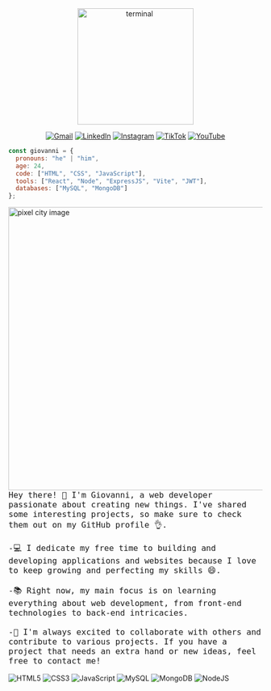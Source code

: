<div align="center">

<img src="./terminal.gif" height="230px" alt="terminal">

</div>

<div align="center">

[![Gmail](https://img.shields.io/badge/Gmail-D14836?style=for-the-badge&logo=gmail&logoColor=white)](mailto:contact@giovannideveloper.com)
[![LinkedIn](https://img.shields.io/badge/linkedin-%230077B5.svg?style=for-the-badge&logo=linkedin&logoColor=white)](https://www.linkedin.com/in/giovannideveloper)
[![Instagram](https://img.shields.io/badge/Instagram-%23E4405F.svg?style=for-the-badge&logo=Instagram&logoColor=white)]( https://www.instagram.com/giovannideveloper)
[![TikTok](https://img.shields.io/badge/TikTok-%23000000.svg?style=for-the-badge&logo=TikTok&logoColor=white)](https://www.tiktok.com/@giovannideveloper)
[![YouTube](https://img.shields.io/badge/YouTube-%23FF0000.svg?style=for-the-badge&logo=YouTube&logoColor=white)](https://www.youtube.com/@giovannideveloper)


</div>

```javascript
const giovanni = {
  pronouns: "he" | "him",
  age: 24,
  code: ["HTML", "CSS", "JavaScript"],
  tools: ["React", "Node", "ExpressJS", "Vite", "JWT"],
  databases: ["MySQL", "MongoDB"]
};
```

<img align="right" src="https://github.com/muhammad-fiaz/muhammad-fiaz/assets/75434191/d9e4b62b-5878-4d64-a362-bce0b027ed03" height="560px" alt="pixel city image">

<p style="animation: fadein 2s; font-size: medium;font-family: 'IBM Plex Mono', monospace;">
Hey there! 👋 I'm Giovanni, a web developer passionate about creating new things. I've shared some interesting projects, so make sure to check them out on my GitHub profile 👌.<br/><br/>
-💻 I dedicate my free time to building and developing applications and websites because I love to keep growing and perfecting my skills 😄.<br/><br/>
-📚 Right now, my main focus is on learning everything about web development, from front-end technologies to back-end intricacies.<br/><br/>
-🤝 I'm always excited to collaborate with others and contribute to various projects. If you have a project that needs an extra hand or new ideas, feel free to contact me!
</p>


![HTML5](https://img.shields.io/badge/html5-%23E34F26.svg?style=for-the-badge&logo=html5&logoColor=white)
![CSS3](https://img.shields.io/badge/css3-%231572B6.svg?style=for-the-badge&logo=css3&logoColor=white)
![JavaScript](https://img.shields.io/badge/javascript-%23323330.svg?style=for-the-badge&logo=javascript&logoColor=%23F7DF1E)
![MySQL](https://img.shields.io/badge/mysql-4479A1.svg?style=for-the-badge&logo=mysql&logoColor=white)
![MongoDB](https://img.shields.io/badge/MongoDB-%234ea94b.svg?style=for-the-badge&logo=mongodb&logoColor=white)
![NodeJS](https://img.shields.io/badge/node.js-6DA55F?style=for-the-badge&logo=node.js&logoColor=white)
